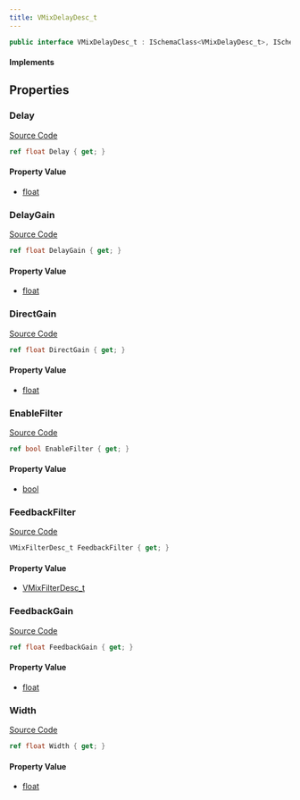 ```yaml
---
title: VMixDelayDesc_t
---
```


```csharp
public interface VMixDelayDesc_t : ISchemaClass<VMixDelayDesc_t>, ISchemaField, ISchemaClass, INativeHandle
```

#### Implements

## Properties

### Delay

[Source Code](https://github.com/swiftly-solution/swiftlys2/blob/beta/managed/src/SwiftlyS2.Generated/Schemas/Interfaces/VMixDelayDesc_t.cs#L20)

```csharp
ref float Delay { get; }
```

#### Property Value

- [float](https://learn.microsoft.com/dotnet/api/system.single)

### DelayGain

[Source Code](https://github.com/swiftly-solution/swiftlys2/blob/beta/managed/src/SwiftlyS2.Generated/Schemas/Interfaces/VMixDelayDesc_t.cs#L24)

```csharp
ref float DelayGain { get; }
```

#### Property Value

- [float](https://learn.microsoft.com/dotnet/api/system.single)

### DirectGain

[Source Code](https://github.com/swiftly-solution/swiftlys2/blob/beta/managed/src/SwiftlyS2.Generated/Schemas/Interfaces/VMixDelayDesc_t.cs#L22)

```csharp
ref float DirectGain { get; }
```

#### Property Value

- [float](https://learn.microsoft.com/dotnet/api/system.single)

### EnableFilter

[Source Code](https://github.com/swiftly-solution/swiftlys2/blob/beta/managed/src/SwiftlyS2.Generated/Schemas/Interfaces/VMixDelayDesc_t.cs#L18)

```csharp
ref bool EnableFilter { get; }
```

#### Property Value

- [bool](https://learn.microsoft.com/dotnet/api/system.boolean)

### FeedbackFilter

[Source Code](https://github.com/swiftly-solution/swiftlys2/blob/beta/managed/src/SwiftlyS2.Generated/Schemas/Interfaces/VMixDelayDesc_t.cs#L16)

```csharp
VMixFilterDesc_t FeedbackFilter { get; }
```

#### Property Value

- [VMixFilterDesc_t](/docs/api/shared/schemadefinitions/vmixfilterdesc_t)

### FeedbackGain

[Source Code](https://github.com/swiftly-solution/swiftlys2/blob/beta/managed/src/SwiftlyS2.Generated/Schemas/Interfaces/VMixDelayDesc_t.cs#L26)

```csharp
ref float FeedbackGain { get; }
```

#### Property Value

- [float](https://learn.microsoft.com/dotnet/api/system.single)

### Width

[Source Code](https://github.com/swiftly-solution/swiftlys2/blob/beta/managed/src/SwiftlyS2.Generated/Schemas/Interfaces/VMixDelayDesc_t.cs#L28)

```csharp
ref float Width { get; }
```

#### Property Value

- [float](https://learn.microsoft.com/dotnet/api/system.single)

